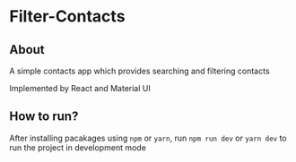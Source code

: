 # Filter-Contacts

## About
A simple contacts app which provides searching and filtering contacts

Implemented by React and Material UI

## How to run?
After installing pacakages using `npm` or `yarn`, run `npm run dev` or `yarn dev` to run the project in development mode
